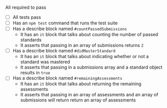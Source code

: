 All required to pass

- [ ] All tests pass
- [ ] Has an `npm test` command that runs the test suite
- [ ] Has a describe block named `#countPassedSubmissions`
    - It has an `it` block that talks about counting the number of passed standards
    - It asserts that passing in an array of submissions returns `2`
- [ ] Has a describe block named `#didMasterStandard`
    - It has an `it` block that talks about indicating whether or not a standard was mastered
    - It asserts that passing in a submissions array and a standard object results in `true`
- [ ] Has a describe block named `#remainingAssessments`
    - It has an `it` block that talks about returning the remaining assessments
    - It asserts that passing in an array of assessments and an array of submissions will return return an array of assessments
